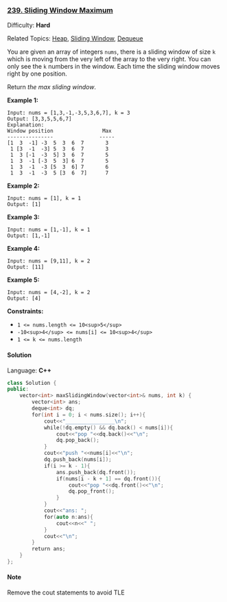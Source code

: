 ### [239\. Sliding Window Maximum](https://leetcode.com/problems/sliding-window-maximum/)

Difficulty: **Hard**

Related Topics: [Heap](https://leetcode.com/tag/heap/), [Sliding Window](https://leetcode.com/tag/sliding-window/), [Dequeue](https://leetcode.com/tag/dequeue/)

You are given an array of integers `nums`, there is a sliding window of size `k` which is moving from the very left of the array to the very right. You can only see the `k` numbers in the window. Each time the sliding window moves right by one position.

Return _the max sliding window_.

**Example 1:**

```
Input: nums = [1,3,-1,-3,5,3,6,7], k = 3
Output: [3,3,5,5,6,7]
Explanation:
Window position                Max
---------------               -----
[1  3  -1] -3  5  3  6  7       3
 1 [3  -1  -3] 5  3  6  7       3
 1  3 [-1  -3  5] 3  6  7       5
 1  3  -1 [-3  5  3] 6  7       5
 1  3  -1  -3 [5  3  6] 7       6
 1  3  -1  -3  5 [3  6  7]      7
```

**Example 2:**

```
Input: nums = [1], k = 1
Output: [1]
```

**Example 3:**

```
Input: nums = [1,-1], k = 1
Output: [1,-1]
```

**Example 4:**

```
Input: nums = [9,11], k = 2
Output: [11]
```

**Example 5:**

```
Input: nums = [4,-2], k = 2
Output: [4]
```

**Constraints:**

- `1 <= nums.length <= 10<sup>5</sup>`
- `-10<sup>4</sup> <= nums[i] <= 10<sup>4</sup>`
- `1 <= k <= nums.length`

#### Solution

Language: **C++**

```c++
class Solution {
public:
    vector<int> maxSlidingWindow(vector<int>& nums, int k) {
        vector<int> ans;
        deque<int> dq;
        for(int i = 0; i < nums.size(); i++){
            cout<<"________________\n";
            while(!dq.empty() && dq.back() < nums[i]){
                cout<<"pop "<<dq.back()<<"\n";
                dq.pop_back();
            }
            cout<<"push "<<nums[i]<<"\n";
            dq.push_back(nums[i]);
            if(i >= k - 1){
                ans.push_back(dq.front());
                if(nums[i - k + 1] == dq.front()){
                    cout<<"pop "<<dq.front()<<"\n";
                    dq.pop_front();
                }
            }
            cout<<"ans: ";
            for(auto n:ans){
                cout<<n<<" ";
            }
            cout<<"\n";
        }
        return ans;
    }
};
```

#### Note

Remove the cout statements to avoid TLE
